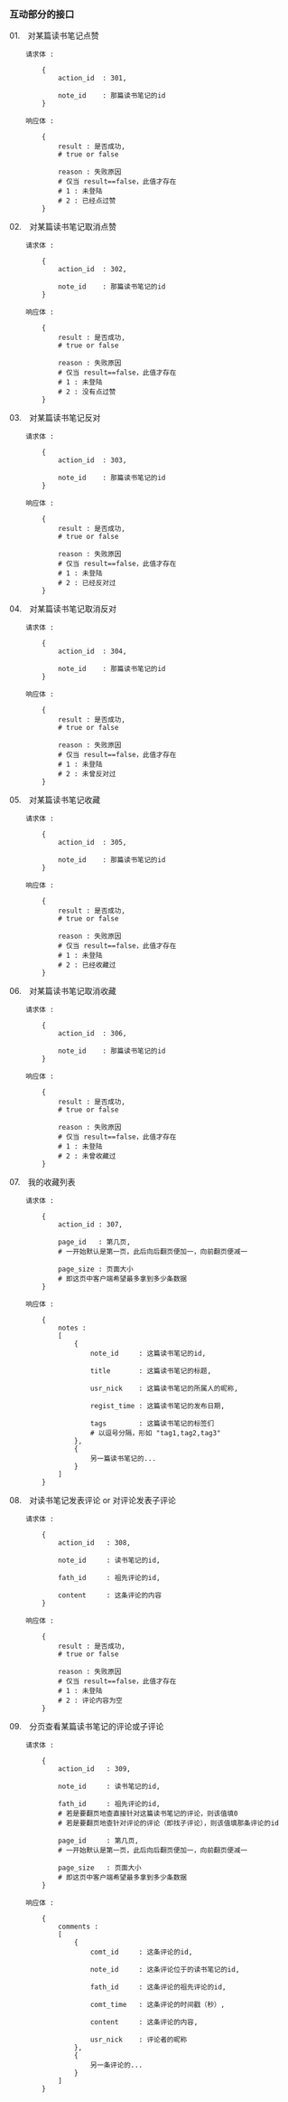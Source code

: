 ### 互动部分的接口 ###


01.　对某篇读书笔记点赞  

        请求体 :  
        
            {  
                action_id  : 301,  
                
                note_id    : 那篇读书笔记的id  
            }  
        
        响应体 :  
        
            {  
                result : 是否成功,  
                # true or false  
                
                reason : 失败原因  
                # 仅当 result==false，此值才存在  
                # 1 : 未登陆  
                # 2 : 已经点过赞  
            }  


02.　对某篇读书笔记取消点赞  

        请求体 :  
        
            {  
                action_id  : 302,  
                
                note_id    : 那篇读书笔记的id  
            }  
        
        响应体 :  
        
            {  
                result : 是否成功,  
                # true or false  
                
                reason : 失败原因  
                # 仅当 result==false，此值才存在  
                # 1 : 未登陆  
                # 2 : 没有点过赞  
            }  


03.　对某篇读书笔记反对  

        请求体 :  
        
            {  
                action_id  : 303,  
                
                note_id    : 那篇读书笔记的id  
            }  
        
        响应体 :  
        
            {  
                result : 是否成功,  
                # true or false  
                
                reason : 失败原因  
                # 仅当 result==false，此值才存在  
                # 1 : 未登陆  
                # 2 : 已经反对过  
            }  


04.　对某篇读书笔记取消反对  

        请求体 :  
        
            {  
                action_id  : 304,  
                
                note_id    : 那篇读书笔记的id  
            }  
        
        响应体 :  
        
            {  
                result : 是否成功,  
                # true or false  
                
                reason : 失败原因  
                # 仅当 result==false，此值才存在  
                # 1 : 未登陆  
                # 2 : 未曾反对过  
            }  


05.　对某篇读书笔记收藏  

        请求体 :  
        
            {  
                action_id  : 305,  
                
                note_id    : 那篇读书笔记的id  
            }  
        
        响应体 :  
        
            {  
                result : 是否成功,  
                # true or false  
                
                reason : 失败原因  
                # 仅当 result==false，此值才存在  
                # 1 : 未登陆  
                # 2 : 已经收藏过  
            }  


06.　对某篇读书笔记取消收藏  

        请求体 :  
        
            {  
                action_id  : 306,  
                
                note_id    : 那篇读书笔记的id  
            }  
        
        响应体 :  
        
            {  
                result : 是否成功,  
                # true or false  
                
                reason : 失败原因  
                # 仅当 result==false，此值才存在  
                # 1 : 未登陆  
                # 2 : 未曾收藏过  
            }  


07.　我的收藏列表  

        请求体 :  
        
            {  
                action_id : 307,  
                
                page_id   : 第几页,  
                # 一开始默认是第一页，此后向后翻页便加一，向前翻页便减一  
                
                page_size : 页面大小  
                # 即这页中客户端希望最多拿到多少条数据  
            }  
        
        响应体 :  
        
            {  
                notes :  
                [  
                    {  
                        note_id     : 这篇读书笔记的id,  
                        
                        title       : 这篇读书笔记的标题,  
                        
                        usr_nick    : 这篇读书笔记的所属人的昵称,  
                        
                        regist_time : 这篇读书笔记的发布日期,  
                        
                        tags        : 这篇读书笔记的标签们  
                        # 以逗号分隔，形如 "tag1,tag2,tag3"  
                    },  
                    {  
                        另一篇读书笔记的...  
                    }  
                ]  
            }  



08.　对读书笔记发表评论 or 对评论发表子评论  

        请求体 :  
        
            {  
                action_id   : 308,  
                
                note_id     : 读书笔记的id,  
                
                fath_id     : 祖先评论的id,  
                
                content     : 这条评论的内容  
            }  
        
        响应体 :  
        
            {  
                result : 是否成功,  
                # true or false  
                
                reason : 失败原因  
                # 仅当 result==false，此值才存在  
                # 1 : 未登陆  
                # 2 : 评论内容为空  
            }  


09.　分页查看某篇读书笔记的评论或子评论  

        请求体 :  
        
            {  
                action_id   : 309,  
                
                note_id     : 读书笔记的id,  
                
                fath_id     : 祖先评论的id,  
                # 若是要翻页地查直接针对这篇读书笔记的评论，则该值填0  
                # 若是要翻页地查针对评论的评论（即找子评论），则该值填那条评论的id  
                
                page_id     : 第几页,  
                # 一开始默认是第一页，此后向后翻页便加一，向前翻页便减一  
                
                page_size   : 页面大小  
                # 即这页中客户端希望最多拿到多少条数据  
            }  
        
        响应体 :  
        
            {  
                comments :  
                [  
                    {  
                        comt_id     : 这条评论的id,  
                        
                        note_id     : 这条评论位于的读书笔记的id,  
                        
                        fath_id     : 这条评论的祖先评论的id,  
                        
                        comt_time   : 这条评论的时间戳（秒）,  
                        
                        content     : 这条评论的内容,  
                        
                        usr_nick    : 评论者的昵称  
                    },  
                    {  
                        另一条评论的...  
                    }  
                ]  
            }  
